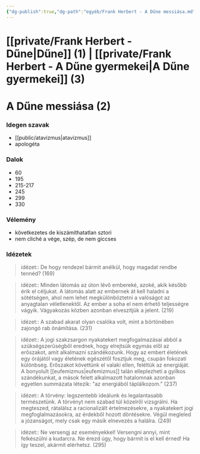 ```yaml
---
{"dg-publish":true,"dg-path":"egyéb/Frank Herbert - A Dűne messiása.md","permalink":"/egyeb/frank-herbert-a-dune-messiasa/"}
---
```


# [[private/Frank Herbert - Dűne\|Dűne]] (1) | [[private/Frank Herbert - A Dűne gyermekei\|A Dűne gyermekei]] (3)
# A Dűne messiása (2)

### Idegen szavak

- [[public/atavizmus\|atavizmus]]
- apologéta
### Dalok

- 60
- 195
- 215-217
- 245
- 299
- 330
### Vélemény

- következetes de kiszámíthatatlan sztori
- nem cliché a vége, szép, de nem giccses
### Idézetek

> idézet:: De hogy rendezel bármit anélkül, hogy magadat rendbe tennéd? (169)

> idézet:: Minden látomás az úton lévő embereké, azoké, akik később érik el céljukat. A látomás alatt az embernek át kell haladni a sötétségen, ahol nem lehet megkülönböztetni a valóságot az anyagtalan véletlenektől. Az ember a soha el nem érhető teljességre vágyik. Vágyakozás közben azonban elveszítjük a jelent. (219)

> idézet:: A szabad akarat olyan csalóka volt, mint a börtönében zajongó rab önámítása. (231)

> idézet:: A jogi szakzsargon nyakatekert megfogalmazásai abból a szükségszerűségből erednek, hogy elrejtsük egymás elől az erőszakot, amit alkalmazni szándékozunk. Hogy az embert életének egy órájától vagy életének egészétől fosztjuk meg, csupán fokozati különbség. Erőszakot követtünk el valaki ellen, feléltük az energiáját. A bonyolult [[eufemizmus\|eufemizmus]] talán elleplezheti a gyilkos szándékunkat, a mások felett alkalmazott hatalomnak azonban egyetlen summázata létezik: "az energiából táplálkozom." (237)

> idézet:: A törvény: legszentebb ideálunk és legalantasabb természetünk. A törvényt nem szabad túl közelről vizsgrálni. Ha megteszed, rátalálsz a racionalizált értelmezésekre, a nyakatekert jogi megfoglalmazásokra, az érdekből hozott döntésekre. Végül megleled a józanságot, mely csak egy másik elnevezés a halálra. (249)

> idézet:: Ne versengj az eseményekkel! Versengni annyi, mint felkészülni a kudarcra. Ne érezd úgy, hogy bármit is el kell érned! Ha így teszel, akármit elérhetsz. (295)